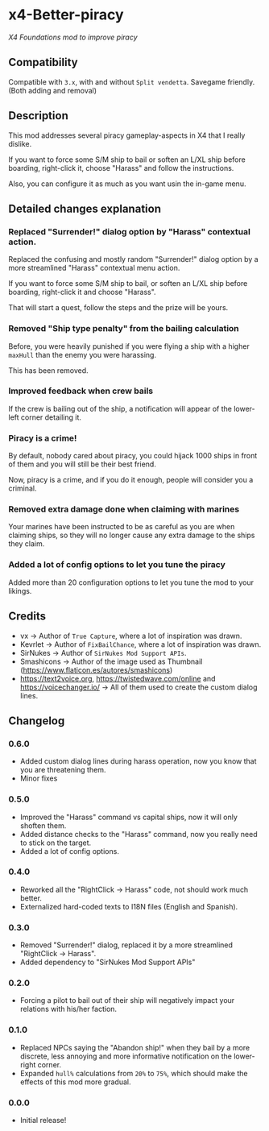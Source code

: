 # x4-Better-piracy
_X4 Foundations mod to improve piracy_

## Compatibility
Compatible with `3.x`, with and without `Split vendetta`.
Savegame friendly. (Both adding and removal)

## Description
This mod addresses several piracy gameplay-aspects in X4 that I really dislike.

If you want to force some S/M ship to bail or soften an L/XL ship before boarding, right-click it, choose "Harass" and follow the instructions.

Also, you can configure it as much as you want usin the in-game menu.

## Detailed changes explanation

### Replaced "Surrender!" dialog option by "Harass" contextual action.
Replaced the confusing and mostly random "Surrender!" dialog option by a more streamlined "Harass" contextual menu action.

If you want to force some S/M ship to bail, or soften an L/XL ship before boarding, right-click it and choose "Harass".

That will start a quest, follow the steps and the prize will be yours.

### Removed "Ship type penalty" from the bailing calculation
Before, you were heavily punished if you were flying a ship with a higher `maxHull` than the enemy you were harassing.

This has been removed.

### Improved feedback when crew bails
If the crew is bailing out of the ship, a notification will appear of the lower-left corner detailing it.

### Piracy is a crime!
By default, nobody cared about piracy, you could hijack 1000 ships in front of them and you will still be their best friend.

Now, piracy is a crime, and if you do it enough, people will consider you a criminal.

### Removed extra damage done when claiming with marines
Your marines have been instructed to be as careful as you are when claiming ships, so they will no longer cause any extra damage to the ships they claim.

### Added a lot of config options to let you tune the piracy
Added more than 20 configuration options to let you tune the mod to your likings.

## Credits
 - vx -> Author of `True Capture`, where a lot of inspiration was drawn.
 - Kevrlet -> Author of `FixBailChance`, where a lot of inspiration was drawn.
 - SirNukes -> Author of `SirNukes Mod Support APIs`.
 - Smashicons -> Author of the image used as Thumbnail (https://www.flaticon.es/autores/smashicons)
 - https://text2voice.org, https://twistedwave.com/online and https://voicechanger.io/ -> All of them used to create the custom dialog lines.

## Changelog
### 0.6.0
 - Added custom dialog lines during harass operation, now you know that you are threatening them.
 - Minor fixes
### 0.5.0
 - Improved the "Harass" command vs capital ships, now it will only shoften them.
 - Added distance checks to the "Harass" command, now you really need to stick on the target.
 - Added a lot of config options.
### 0.4.0
 - Reworked all the "RightClick -> Harass" code, not should work much better.
 - Externalized hard-coded texts to I18N files (English and Spanish).
### 0.3.0
 - Removed "Surrender!" dialog, replaced it by a more streamlined "RightClick -> Harass".
 - Added dependency to "SirNukes Mod Support APIs"
### 0.2.0
 - Forcing a pilot to bail out of their ship will negatively impact your relations with his/her faction.
### 0.1.0
 - Replaced NPCs saying the "Abandon ship!" when they bail by a more discrete, less annoying and more informative notification on the lower-right corner.
 - Expanded `hull%` calculations from `20%` to `75%`, which should make the effects of this mod more gradual.
### 0.0.0
 - Initial release!
 
